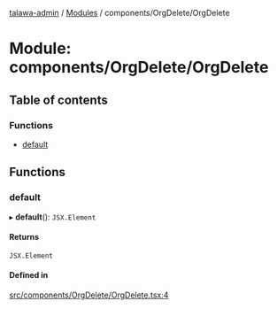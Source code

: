 [talawa-admin](../README.md) / [Modules](../modules.md) / components/OrgDelete/OrgDelete

# Module: components/OrgDelete/OrgDelete

## Table of contents

### Functions

- [default](components_OrgDelete_OrgDelete.md#default)

## Functions

### default

▸ **default**(): `JSX.Element`

#### Returns

`JSX.Element`

#### Defined in

[src/components/OrgDelete/OrgDelete.tsx:4](https://github.com/aialok/talawa-admin/blob/5a625c7/src/components/OrgDelete/OrgDelete.tsx#L4)
